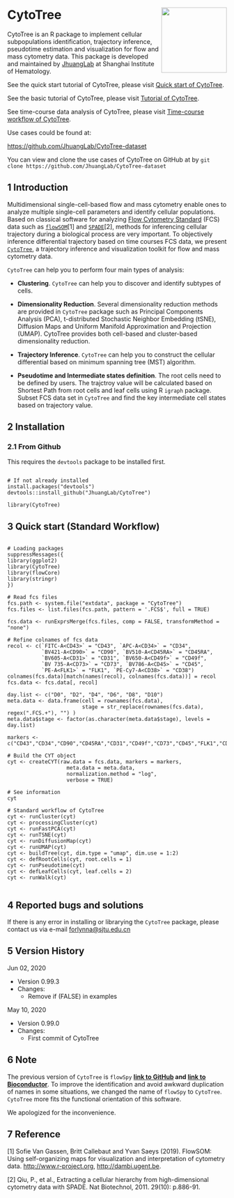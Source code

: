 
# CytoTree <img src="https://github.com/JhuangLab/CytoTree/blob/master/inst/figures/logo.png" align="right" height=150 width=150/>

CytoTree is an R package to implement cellular subpopulations identification, trajectory inference, pseudotime estimation and visualization for flow and mass cytometry data. This package is developed and maintained by [JhuangLab](https://github.com/JhuangLab) at Shanghai Institute of Hematology.

See the quick start tutorial of CytoTree, please visit [Quick start of CytoTree](https://ytdai.github.io/CytoTree/Quick_start.html).

See the basic tutorial of CytoTree, please visit [Tutorial of CytoTree](https://ytdai.github.io/CytoTree/basic.html).

See time-course data analysis of CytoTree, please visit [Time-course workflow of CytoTree](https://ytdai.github.io/CytoTree/Time_course.html).


Use cases could be found at: 

https://github.com/JhuangLab/CytoTree-dataset


You can view and clone the use cases of CytoTree on GitHub at by `git clone https://github.com/JhuangLab/CytoTree-dataset`


## 1 Introduction

Multidimensional single-cell-based flow and mass cytometry  enable ones to analyze multiple single-cell parameters and identify cellular populations. 
Based on classical software for analyzing [Flow Cytometry Standard](https://en.wikipedia.org/wiki/Flow_Cytometry_Standard) (FCS) data such as [`flowSOM`](https://bioconductor.org/packages/release/bioc/html/FlowSOM.html)[1] and [`SPADE`](https://github.com/nolanlab/spade)[2], methods for inferencing cellular trajectory during a biological process are very important. 
To objectively inference differential trajectory based on time courses FCS data, we present [`CytoTree`](https://github.com/JhuangLab/CytoTree), a trajectory inference and visualization toolkit for flow and mass cytometry data. 

`CytoTree` can help you to perform four main types of analysis:

- **Clustering**. `CytoTree` can help you to discover and identify subtypes of cells. 

- **Dimensionality Reduction**. Several dimensionality reduction methods are provided in `CytoTree` package such as Principal Components Analysis (PCA), t-distributed Stochastic Neighbor Embedding (tSNE), Diffusion Maps and Uniform Manifold Approximation and Projection (UMAP). CytoTree provides both cell-based and cluster-based dimensionality reduction.

- **Trajectory Inference**. `CytoTree` can help you to construct the cellular differential based on minimum spanning tree (MST) algorithm. 

- **Pseudotime and Intermediate states definition**. The root cells need to be defined by users. The trajctroy value will be calculated based on Shortest Path from root cells and leaf cells using R `igraph` package. Subset FCS data set in `CytoTree` and find the key intermediate cell states based on trajectory value.

## 2 Installation

### 2.1 From Github

This requires the `devtools` package to be installed first.

```

# If not already installed
install.packages("devtools") 
devtools::install_github("JhuangLab/CytoTree")

library(CytoTree)

```


## 3 Quick start (Standard Workflow)

``` {r}

# Loading packages
suppressMessages({
library(ggplot2)
library(CytoTree)
library(flowCore)
library(stringr)
})

# Read fcs files
fcs.path <- system.file("extdata", package = "CytoTree")
fcs.files <- list.files(fcs.path, pattern = '.FCS$', full = TRUE)

fcs.data <- runExprsMerge(fcs.files, comp = FALSE, transformMethod = "none")

# Refine colnames of fcs data
recol <- c(`FITC-A<CD43>` = "CD43", `APC-A<CD34>` = "CD34", 
           `BV421-A<CD90>` = "CD90", `BV510-A<CD45RA>` = "CD45RA", 
           `BV605-A<CD31>` = "CD31", `BV650-A<CD49f>` = "CD49f",
           `BV 735-A<CD73>` = "CD73", `BV786-A<CD45>` = "CD45", 
           `PE-A<FLK1>` = "FLK1", `PE-Cy7-A<CD38>` = "CD38")
colnames(fcs.data)[match(names(recol), colnames(fcs.data))] = recol
fcs.data <- fcs.data[, recol]

day.list <- c("D0", "D2", "D4", "D6", "D8", "D10")
meta.data <- data.frame(cell = rownames(fcs.data),
                        stage = str_replace(rownames(fcs.data), regex(".FCS.+"), "") )
meta.data$stage <- factor(as.character(meta.data$stage), levels = day.list)

markers <- c("CD43","CD34","CD90","CD45RA","CD31","CD49f","CD73","CD45","FLK1","CD38")

# Build the CYT object
cyt <- createCYT(raw.data = fcs.data, markers = markers,
                   meta.data = meta.data,
                   normalization.method = "log",
                   verbose = TRUE)

# See information
cyt

# Standard workflow of CytoTree
cyt <- runCluster(cyt)
cyt <- processingCluster(cyt)
cyt <- runFastPCA(cyt)
cyt <- runTSNE(cyt)
cyt <- runDiffusionMap(cyt)
cyt <- runUMAP(cyt)
cyt <- buildTree(cyt, dim.type = "umap", dim.use = 1:2)
cyt <- defRootCells(cyt, root.cells = 1)
cyt <- runPseudotime(cyt)
cyt <- defLeafCells(cyt, leaf.cells = 2)
cyt <- runWalk(cyt)


```

## 4 Reported bugs and solutions

If there is any error in installing or librarying the `CytoTree` package, please contact us via e-mail forlynna@sjtu.edu.cn

## 5 Version History

Jun 02, 2020
 - Version 0.99.3
 - Changes:
   - Remove if (FALSE) in examples

May 10, 2020
 - Version 0.99.0
 - Changes:
   - First commit of CytoTree

## 6 Note


The previous version of `CytoTree` is `flowSpy` **[link to GitHub](https://github.com/JhuangLab/CytoTree) and [link to Bioconductor](https://bioconductor.org/packages/flowSpy/)**. To improve the identification and avoid awkward duplication of names in some situations, we changed the name of `flowSpy` to `CytoTree`. `CytoTree` more fits the functional orientation of this software.

We apologized for the inconvenience.


## 7 Reference

[1] Sofie Van Gassen, Britt Callebaut and Yvan Saeys (2019). FlowSOM: Using
  self-organizing maps for visualization and interpretation of cytometry data.
  http://www.r-project.org, http://dambi.ugent.be.

[2] Qiu, P., et al., Extracting a cellular hierarchy from high-dimensional cytometry data with SPADE. Nat Biotechnol, 2011. 29(10): p.886-91.





